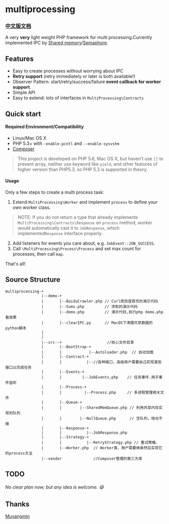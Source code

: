 # multiprocessing

### [中文版文档](./README.md)

A very **very** light weight PHP framework for multi processing.Currently implemented IPC by
[Shared memory](https://en.wikipedia.org/wiki/Shared_memory)/[Semaphore](https://en.wikipedia.org/wiki/Semaphore_(programming)).

## Features
* Easy to create processes without worrying about IPC
* **Retry support** (retry immediately or later is both available!)
* Observer Pattern: start/retry/success/failure **event callback for worker support**.
* Simple API
* Easy to extend: lots of interfaces in `MultiProcessing\Contracts`

## Quick start

#### Required Environment/Compatibility
* Linux/Mac OS X
* PHP 5.3+ with `-enable-pcntl` and `--enable-sysvshm`
* [Composer](https://getcomposer.org/)
> This project is developed on PHP 5.6, Mac OS X, but haven't use `[]` to present array,
neither use keyword like `yield`, and other features of higher version than PHP5.3, so PHP 5.3
is supported in theory.

#### Usage
Only a few steps to create a multi process task:
1. Extend `MultiProcessing\Worker` and implement `process` to define your own worker class.
 > NOTE: If you do not return a type that already implements `MultiProcessing\Contracts\Response`
  on `process` method, worker would automatically cast it to `JobResponse`, which
  implemented`Response` interface properly.

2. Add listeners for events you care about, e.g. `JobEvent::JOB_SUCCESS`.
3. Call `\MultiProcessing\Process\Process` and set max count for processes, then call `map`.

That's all!

## Source Structure
```
multiprocessing-+
                |--demo-+
                |       |--BaiduCrawler.php // Curl爬百度首页的演示代码
                |       |--Sums.php         // 求和的演示代码
        		|       |--demo.php         // 演示代码,执行php demo.php 看效果
                |       |--clearIPC.py      // MacOS下清理共享数据的python脚本
                |
                |
                |--src--+                    //核心文件目录
                |       |--BootStrap-+
                |       |            |--Autoloader.php  // 自动加载
                |       |--Contract-+
                |       |           |--//各种接口，高级用户需要自己实现某些接口以完成任务
                |       |--Events-+
                |       |		  |--JobEvents.php    // 任务事件.用于事件监听
                |       |--Process-+
                |       |          |--Process.php     // 多进程管理相关文件
                |       |--Queue-+
                | 		|		 |--SharedMemQueue.php // 利用共享内存实现的队列
                |       |     	 |--NullQueue.php      // 空队列，啥也不做
                |		|--Response-+
                |       |           |--JobResponse.php
                |       |--Strategy-+
                |       |           |--RetryStrategy.php // 重试策略.
                |       |--Worker.php  // Worker类，用户需要继承然后实现它的process方法
                |--vendor              //Composer管理的第三方库
```

## TODO
###### No clear plan now; but any idea is welcome. :smile:

## Thanks
[Muyangmin](https://github.com/Muyangmin)